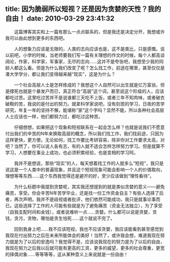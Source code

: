 title: 因为脆弱所以短视？还是因为贪婪的天性？我的自由！
date: 2010-03-29 23:41:32
---

　　这篇博客其实和上一篇有那么一点点联系的，但是我还是决定分开，我想或许我可以由此想到更多的东西吧。

　　人的想象力应该是无限的，人类的志向应该也是，这不是类比，只是感慨。说以前吧，小学的时候，当老师要我们写一篇有关理想的作文的时候，每个人都高谈阔论，作家，科学家，军事家，无尽的志向……这并不是夸张吧，我想至少我的同龄人都这么看。但是为什么我们改变了呢？怎么找工作，前途在哪里，甚至仅仅是凑大学学分，都让我们变得越来越“现实”，这是为什么？

　　一个社会高层人士是怎样炼成的？我想这个人自然可以出生就是亿万富翁，但是撑死也就是个暴发户而已，真正符合“高层”这个词，甚至说这个阶级的人，应该都吃过苦。这里吃过苦并不是说谁都三天吃不上饭，或者三年不知肉味，或者破衣破鞋的苦，我说的是付出的努力。就拿科学家说吧，没有刻苦的学习，日夜的苦学研究，年复一年的坚持不懈，能堪称“家”这个字吗？显然不能，所以各种社会高层人士应该也一样，他们都努力过，都吃过这种苦。

　　仔细想想，如果把这个现象和短视联系在一起会怎么样？也就是说我们不愿意付出我们的辛苦的N年来换取高层的概念，所以我们找工作，我们找前途，只因为这样更快，更方便。无论如何，找工作要比考研容易，除非你对工作要求太高，对吧？当然了，你可以说人各有志，有的人就不适合怎样怎样努力学习。但是就算不学习，人想要在事业上成功，也必须积累经验，也是变相的学习阿。

　　我并不是想说，那些“现实”的人，每天想着找工作的人就多么“短视”，我只是说这是一个人类中的普遍现象，并且这个短视现象可能会影响一个人的价值取向，理想等等东西……这个东西我觉得还是避开的好，至少应该做到“理性看待”。

　　为什么标题中我提到贪婪呢，其实我还想提到的就是类似贪婪的意义——避免痛苦，享受。你会辛苦N年苦学毕业，还是找一份工作资金自主？有些人选择了后者，再次声明，我并不是歧视或者批评，他们依然可能成功，我只是就事论事而已。这些选择了工作的人可能有些就是为了避免痛苦（资金无法独立），为了享受（自我支配时间和金钱），或者说难听一点……贪婪。什么都可以说是贪婪，贪钱，贪污，贪物，哪怕是贪生怕死……这个就说不完了。

　　回到我身上吧……我不应该短视，我也不应该贪婪，我应该能看到甚至感觉到我现在付出努力之后在未来所能体会的美好！当然了，或许我会想，难道我现在努力就是为了以后的安逸吗？我觉得不是，应该说我现在的努力是为了以后的自由，我现在努力之后我以后就可能有更高的工资，更多的威望，更多的社会尊重，更宽的择偶对象……等等等等，这从某种意义上来说就是一份自由！